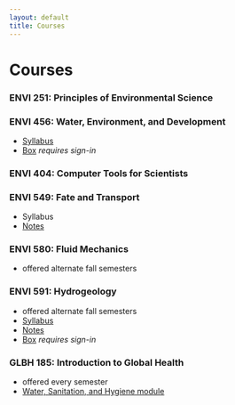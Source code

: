 ```yaml
---
layout: default
title: Courses
---
```

# Courses
### ENVI 251: Principles of Environmental Science  

### ENVI 456: Water, Environment, and Development  
- [Syllabus](waterdev.html)  
- [Box](https://duq.box.com/s/m6hrov7c0hr3b3m80qj8kjybva3255pa) *requires sign-in*  

### ENVI 404: Computer Tools for Scientists

### ENVI 549: Fate and Transport
- Syllabus  
- [Notes](https://docs.google.com/document/d/1Glu4YVzrBd1Vb8NBpd6cjkDLx4QI3rKECcA3CqS-B50/edit?usp=sharing)  

### ENVI 580: Fluid Mechanics
- offered alternate fall semesters  

### ENVI 591: Hydrogeology  
- offered alternate fall semesters  
- [Syllabus](hydrogeology.html)  
- [Notes](https://docs.google.com/document/d/1Jumze-WRh4buNz9cWJKi1vckcBNn0ThL_W76oVFIhUo/edit?usp=sharing)  
- [Box](https://duq.box.com/s/7b9pc0aq74dgho3ypbhs4o2gz8e4a7jc) *requires sign-in*  

### GLBH 185: Introduction to Global Health  
- offered every semester  
- [Water, Sanitation, and Hygiene module](https://sites.google.com/view/duq-hydro-wash-unit/home)  


